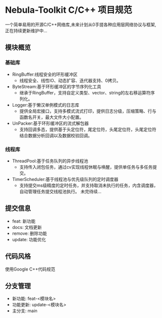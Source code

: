 # Nebula-Toolkit C/C++ 项目规范
一个简单易用的开源C/C++网络库,未来计划从0手搓各种应用层网络协议与框架,正在持续更新维护中...

## 模块概览
### 基础库
+ RingBuffer:线程安全的环形缓冲区
    + 线程安全、线性IO、动态扩容、迭代器支持、0拷贝。
+ ByteStream:基于环形缓冲区的字节序列化工具
    + 继承于RingBuffer，支持自定义类型、vector、string的左右移运算符序列化。
+ Logger:基于懒汉单例模式的日志库
    + 提供全局宏接口，支持多模式流式打印，提供日志分级，压缩策略、行与函数名开关，最大文件大小配置。
+ UnPacker:基于环形缓冲区的流式解包器
    + 支持回调多态，提供基于头定位符，尾定位符，头尾定位符，头尾定位符结合数据分析回调以及数据校验回调。
### 线程库
+ ThreadPool:基于任务队列的异步线程池
    + 支持传入闭包任务，通过cv实现线程休眠与唤醒，提供单任务与多任务提交。
+ TimerScheduler:基于线程池与优先级队列的定时调度器
    + 支持提交ms级精度的定时任务，并支持取消未执行的任务，内含调度器，自动管理任务提交线程池执行。
未完待续...

## 提交信息
- feat: 新功能
- docs: 文档更新  
- remove: 删除功能
- update: 功能优化

## 代码风格
使用Google C++代码规范

## 分支管理
- 新功能: feat-<模块名>
- 功能更新: update-<模块名> 
- 主分支: main